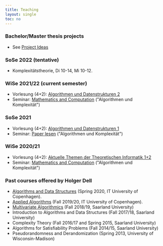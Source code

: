 ```yaml
---
title: Teaching
layout: single
toc: no
---
```


### Bachelor/Master thesis projects

- See [Project Ideas](project-ideas)

### SoSe 2022 (tentative)

- Komplexitätstheorie, Di 10-14, Mi 10-12.

### WiSe 2021/22 (current semester)

- Vorlesung (4+2): [Algorithmen und Datenstrukturen 2](/algo2)
- Seminar: [Mathematics and Computation](/seminar/wigderson) ("Algorithmen und Komplexität")

### SoSe 2021

- Vorlesung (4+2): [Algorithmen und Datenstrukturen 1](summer21/algo1)
- Seminar: [Paper lesen](/seminar/paper) ("Algorithmen und Komplexität")

### WiSe 2020/21

- Vorlesung (4+2): [Aktuelle Themen der Theoretischen Informatik 1+2](winter20/ati)
- Seminar: [Mathematics and Computation](/seminar/wigderson) ("Algorithmen und Komplexität")

### Past courses offered by Holger Dell

- [Algorithms and Data Structures](https://learnit.itu.dk/local/coursebase/view.php?s=ft&view=public&ciid=423) (Spring 2020, IT University of Copenhagen).
- [Applied Algorithms](https://learnit.itu.dk/local/coursebase/view.php?s=ft&view=public&ciid=203) (Fall 2019/20, IT University of Copenhagen).
- [Multivariate Algorithmics](https://bit.ly/MulAlg18) (Fall 2018/19, Saarland University)
- Introduction to Algorithms and Data Structures (Fall 2017/18, Saarland University)
- Complexity Theory (Fall 2016/17 and Spring 2015, Saarland University)
- Algorithms for Satisfiability Problems (Fall 2014/15, Saarland University)
- Pseudorandomness and Derandomization (Spring 2013, University of Wisconsin-Madison)
